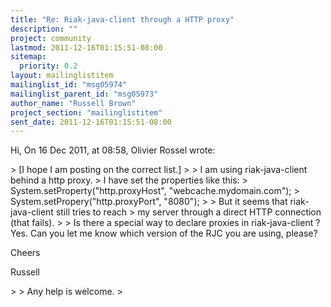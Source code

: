 ```yaml
---
title: "Re: Riak-java-client through a HTTP proxy"
description: ""
project: community
lastmod: 2011-12-16T01:15:51-08:00
sitemap:
  priority: 0.2
layout: mailinglistitem
mailinglist_id: "msg05974"
mailinglist_parent_id: "msg05973"
author_name: "Russell Brown"
project_section: "mailinglistitem"
sent_date: 2011-12-16T01:15:51-08:00
---
```



Hi,
On 16 Dec 2011, at 08:58, Olivier Rossel wrote:

&gt; [I hope I am posting on the correct list.]
&gt; 
&gt; I am using riak-java-client behind a http proxy.
&gt; I have set the properties like this:
&gt; System.setProperty("http.proxyHost", "webcache.mydomain.com");
&gt; System.setPropery("http.proxyPort", "8080");
&gt; 
&gt; But it seems that riak-java-client still tries to reach
&gt; my server through a direct HTTP connection (that fails).
&gt; 
&gt; Is there a special way to declare proxies in riak-java-client ?
Yes. Can you let me know which version of the RJC you are using, please?

Cheers

Russell

&gt; 
&gt; Any help is welcome.
&gt; 
